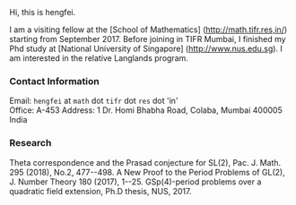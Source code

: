 <html>
Hi, this is hengfei.
  
I am a visiting fellow at the [School of Mathematics] (http://math.tifr.res,in/) starting from September 2017. Before joining in TIFR Mumbai, I finished my Phd study at [National University of Singapore] (http://www.nus.edu.sg). I am interested in the relative Langlands program.


### Contact Information

Email: `hengfei` at `math` dot `tifr` dot `res` dot 'in'  
Office: A-453
Address: 1 Dr. Homi Bhabha Road, Colaba, Mumbai 400005 India


### Research

Theta correspondence and the Prasad conjecture for SL(2), Pac. J. Math. 295 (2018), No.2, 477--498.
A New Proof to the Period Problems of GL(2), J. Number Theory 180 (2017), 1--25.
GSp(4)-period problems over a quadratic field extension, Ph.D thesis, NUS, 2017.

